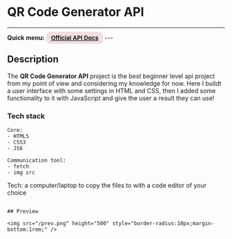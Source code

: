 # QR Code Generator API

---

<div>
<b>Quick menu:</b>
<a href="https://goqr.me/api/" target="_blank" rel="noopener"
    style="padding:0.35rem 0.7rem;
    color: black;
    background: #F1DEDE;
    border-radius:10px;
    font-size:0.85rem;
    font-weight:600;">Official API Docs</a>
---

## Description

<p>The <b>QR Code Generator API</b> project is the best beginner level api project from my point of view and considering my knowledge for now. Here I buildt a user interface with some settings in HTML and CSS, then I added some functionality to it with JavaScript and give the user a result they can use!</p>

### Tech stack

```
Core:
- HTML5
- CSS3
- JS6

Communication tool:
- fetch
- img src
```

Tech:
a computer/laptop to copy the files to with a code editor of your choice

```

## Preview

<img src="/prev.png" height="500" style="border-radius:10px;margin-bottom:1rem;" />
```
